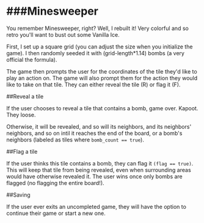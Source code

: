 ###Minesweeper
===========

You remember Minesweeper, right? Well, I rebuilt it! Very colorful and so retro you'll want to bust out some Vanilla Ice.

First, I set up a square grid (you can adjust the size when you initialize the game). I then randomly seeded it with (grid-length*1.14) bombs (a very official the formula). 

The game then prompts the user for the coordinates of the tile they'd like to play an action on. The game will also prompt them for the action they would like to take on that tile. They can either reveal the tile (R) or flag it (F).

##Reveal a tile

If the user chooses to reveal a tile that contains a bomb, game over. Kapoot. They loose. 

Otherwise, it will be revealed, and so will its neighbors, and its neighbors' neighbors, and so on intil it reaches the end of the board, or a bomb's neighbors (labeled as tiles where `bomb_count == true`). 

##Flag a tile

If the user thinks this tile contains a bomb, they can flag it `(flag == true)`. This will keep that tile from being revealed, even when surrounding areas would have otherwise revealed it. The user wins once only bombs are flagged (no flagging the entire board!).

##Saving

If the user ever exits an uncompleted game, they will have the option to continue their game or start a new one.
